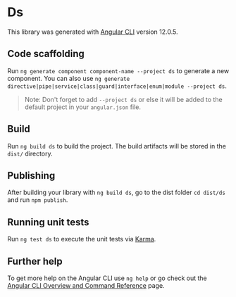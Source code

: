 # Ds

This library was generated with [Angular CLI](https://github.com/angular/angular-cli) version 12.0.5.

## Code scaffolding

Run `ng generate component component-name --project ds` to generate a new component. You can also use `ng generate directive|pipe|service|class|guard|interface|enum|module --project ds`.
> Note: Don't forget to add `--project ds` or else it will be added to the default project in your `angular.json` file. 

## Build

Run `ng build ds` to build the project. The build artifacts will be stored in the `dist/` directory.

## Publishing

After building your library with `ng build ds`, go to the dist folder `cd dist/ds` and run `npm publish`.

## Running unit tests

Run `ng test ds` to execute the unit tests via [Karma](https://karma-runner.github.io).

## Further help

To get more help on the Angular CLI use `ng help` or go check out the [Angular CLI Overview and Command Reference](https://angular.io/cli) page.
